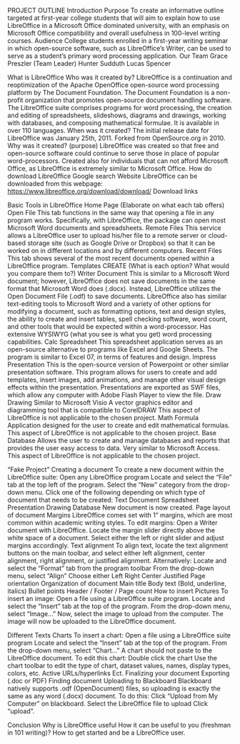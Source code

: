 PROJECT OUTLINE
Introduction
Purpose
To create an informative outline targeted at first-year college students that will aim to explain how to use LibreOffice  in a Microsoft Office dominated university, with an emphasis on Microsoft Office compatibility and overall usefulness in 100-level writing courses. 
Audience
College students enrolled in a first-year writing seminar in which open-source software, such as LibreOffice’s Writer, can be used to serve as a student’s primary word processing application.
Our Team
Grace Preszler (Team Leader) Hunter Sudduth Lucas Spencer

What is LibreOffice
Who was it created by?
LibreOffice is a continuation and reoptimization of the Apache OpenOffice open-source word processing platform by The Document Foundation. The Document Foundation is a non-profit organization that promotes open-source document handling software. The LibreOffice suite comprises programs for word processing, the creation and editing of spreadsheets, slideshows, diagrams and drawings, working with databases, and composing mathematical formulae. It is available in over 110 languages.
When was it created?
The initial release date for LibreOffice was January 25th, 2011. Forked from OpenSource.org in 2010. 
Why was it created? (purpose)
LibreOffice was created so that free and open-source software could continue to serve those in place of popular word-processors. Created also for individuals that can not afford Microsoft Office, as LibreOffice is extremely similar to Microsoft Office. 
How do download LibreOffice
Google search
Website
LibreOffice can be downloaded from this webpage: https://www.libreoffice.org/download/download/
Download links

Basic Tools in LibreOffice
Home Page (Elaborate on what each tab offers)
Open File
This tab functions in the same way that opening a file in any program works. Specifically, with LibreOffice, the package can open most Microsoft Word documents and spreadsheets. 
Remote Files
This service allows a LibreOffice user to upload his/her file to a remote server or cloud-based storage site (such as Google Drive or Dropbox) so that it can be worked on in different locations and by different computers. 
Recent Files
This tab shows several of the most recent documents opened within a LibreOffice program. 
Templates
CREATE (What is each option? What would you compare them to?)
Writer Document
This is similar to a Microsoft Word document; however, LibreOffice does not save documents in the same format that Microsoft Word does (.docx). Instead, LibreOffice utilizes the Open Document File (.odf) to save documents. LibreOffice also has similar text-editing tools to Microsoft Word and a variety of other options for modifying a document, such as formatting options, text and design styles, the ability to create and insert tables, spell checking software, word count, and other tools that would be expected within a word-processor. Has extensive WYSIWYG (what you see is what you get) word processing capabilities. 
Calc Spreadsheet
This spreadsheet application serves as an open-source alternative to programs like Excel and Google Sheets. The program is similar to Excel 07, in terms of features and design.
Impress Presentation
This is the open-source version of Powerpoint or other similar presentation software. This program allows for users to create and add templates, insert images, add animations, and manage other visual design effects within the presentation. Presentations are exported as SWF files, which allow any computer with Adobe Flash Player to view the file. 
Draw Drawing
Similar to Microsoft Visio
A vector graphics editor and diagramming tool that is compatible to CorelDRAW
This aspect of LibreOffice is not applicable to the chosen project. 
Math Formula
Application designed for the user to create and edit mathematical formulas. 
This aspect of LibreOffice is not applicable to the chosen project. 
Base Database
Allows the user to create and manage databases and reports that provides the user easy access to data. Very similar to Microsoft Access.
This aspect of LibreOffice is not applicable to the chosen project. 

“Fake Project”
Creating a document
To create a new document within the LibreOffice suite:
Open any LibreOffice program
Locate and select the “File” tab at the top left of the program.
Select the “New” category from the drop-down menu.
Click one of the following depending on which type of document that needs to be created:
Text Document
Spreadsheet
Presentation
Drawing
Database
New document is now created. 
Page layout of document
Margins
LibreOffice comes set with 1” margins, which are most common within academic writing styles. 
To edit margins:
Open a Writer document with LibreOffice.
Locate the margin slider directly above the white space of a document. 
Select either the left or right slider and adjust margins accordingly.
Text alignment
To align text, locate the text alignment buttons on the main toolbar, and select either left alignment, center alignment, right alignment, or justified alignment.
Alternatively:
Locate and select the “Format” tab from the program toolbar
From the drop-down menu, select “Align”
Choose either
Left
Right
Center
Justified
Page orientation
Organization of document
Main title
Body text (Bold, underline, italics)
Bullet points
Header / Footer / Page count
How to insert
Pictures 
To insert an image:
Open a file using a LibreOffice suite program.
Locate and select the “Insert” tab at the top of the program.
From the drop-down menu, select “Image…”
Now, select the image to upload from the computer. 
The image will now be uploaded to the LibreOffice document. 

Different Texts
Charts
To insert a chart:
Open a file using a LibreOffice suite program
Locate and select the “Insert” tab at the top of the program.
From the drop-down menu, select “Chart…”
A chart should not paste to the LibreOffice document. To edit this chart:
Double click the chart
Use the chart toolbar to edit the type of chart, dataset values, names, display types, colors, etc. 
Active URLs/hyperlinks
Ect.
Finalizing your document
Exporting (.doc or PDF)
Finding document
Uploading to Blackboard
Blackboard natively supports .odf (OpenDocument) files, so uploading is exactly the same as any word (.docx) document. To do this:
Click “Upload from My Computer” on blackboard.
Select the LibreOffice file to upload
Click “upload”.

Conclusion
Why is LibreOffice useful
How it can be useful to you (freshman in 101 writing)?
How to get started and be a LibreOffice user.
